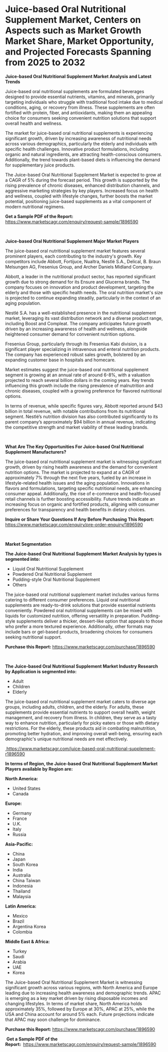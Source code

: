<p><h1>Juice-based Oral Nutritional Supplement Market, Centers on Aspects such as Market Growth Market Share, Market Opportunity, and Projected Forecasts Spanning from 2025 to 2032</h1></p><p><strong>Juice-based Oral Nutritional Supplement Market Analysis and Latest Trends</strong></p>
<p><p>Juice-based oral nutritional supplements are formulated beverages designed to provide essential nutrients, vitamins, and minerals, primarily targeting individuals who struggle with traditional food intake due to medical conditions, aging, or recovery from illness. These supplements are often fortified with protein, fiber, and antioxidants, making them an appealing choice for consumers seeking convenient nutrition solutions that support overall health and wellness.</p><p>The market for juice-based oral nutritional supplements is experiencing significant growth, driven by increasing awareness of nutritional needs across various demographics, particularly the elderly and individuals with specific health challenges. Innovative product formulations, including organic and natural ingredients, are attracting health-conscious consumers. Additionally, the trend towards plant-based diets is influencing the demand for supplementary juice products.</p><p>The Juice-based Oral Nutritional Supplement Market is expected to grow at a CAGR of 5% during the forecast period. This growth is supported by the rising prevalence of chronic diseases, enhanced distribution channels, and aggressive marketing strategies by key players. Increased focus on health and wellness, coupled with lifestyle changes, further boosts the market potential, positioning juice-based supplements as a vital component of modern nutritional regimens.</p></p>
<p><strong>Get a Sample PDF of the Report:&nbsp;</strong> <a href="https://www.marketscagr.com/enquiry/request-sample/1896590?utm_campaign=3585&utm_medium=2&utm_source=Github&utm_content=ia&utm_term=16042025&utm_id=juice-based-oral-nutritional-supplement">https://www.marketscagr.com/enquiry/request-sample/1896590</a></p>
<p>&nbsp;</p>
<p><strong>Juice-based Oral Nutritional Supplement Major Market Players</strong></p>
<p><p>The juice-based oral nutritional supplement market features several prominent players, each contributing to the industry's growth. Key competitors include Abbott, Fortijuce, Nualtra, Nestlé S.A., Delical, B. Braun Melsungen AG, Fresenius Group, and Archer Daniels Midland Company.</p><p>Abbott, a leader in the nutritional product sector, has reported significant growth due to strong demand for its Ensure and Glucerna brands. The company focuses on innovation and product development, targeting the elderly and those with specific health needs. The oral nutrition market's size is projected to continue expanding steadily, particularly in the context of an aging population.</p><p>Nestlé S.A. has a well-established presence in the nutritional supplement market, leveraging its vast distribution network and a diverse product range, including Boost and Compleat. The company anticipates future growth driven by an increasing awareness of health and wellness, alongside heightened consumer demand for convenient nutrition options.</p><p>Fresenius Group, particularly through its Fresenius Kabi division, is a significant player specializing in intravenous and enteral nutrition products. The company has experienced robust sales growth, bolstered by an expanding customer base in hospitals and homecare.</p><p>Market estimates suggest the juice-based oral nutritional supplement segment is growing at an annual rate of around 6-8%, with a valuation projected to reach several billion dollars in the coming years. Key trends influencing this growth include the rising prevalence of malnutrition and chronic diseases, coupled with a growing preference for flavored nutritional options.</p><p>In terms of revenue, while specific figures vary, Abbott reported around $43 billion in total revenue, with notable contributions from its nutritional segment. Nestlé’s nutrition division has also contributed significantly to its parent company’s approximately $94 billion in annual revenue, indicating the competitive strength and market viability of these leading brands.</p></p>
<p>&nbsp;</p>
<p><strong>What Are The Key Opportunities For Juice-based Oral Nutritional Supplement Manufacturers?</strong></p>
<p><p>The juice-based oral nutritional supplement market is witnessing significant growth, driven by rising health awareness and the demand for convenient nutrition options. The market is projected to expand at a CAGR of approximately 7% through the next five years, fueled by an increase in lifestyle-related health issues and the aging population. Innovations in flavors and formulations, targeting specific nutritional needs, are enhancing consumer appeal. Additionally, the rise of e-commerce and health-focused retail channels is further boosting accessibility. Future trends indicate an increasing focus on organic and fortified products, aligning with consumer preferences for transparency and health benefits in dietary choices.</p></p>
<p><strong>Inquire or Share Your Questions If Any Before Purchasing This Report:</strong> <a href="https://www.marketscagr.com/enquiry/pre-order-enquiry/1896590?utm_campaign=3585&utm_medium=2&utm_source=Github&utm_content=ia&utm_term=16042025&utm_id=juice-based-oral-nutritional-supplement">https://www.marketscagr.com/enquiry/pre-order-enquiry/1896590</a></p>
<p>&nbsp;</p>
<p><strong>Market Segmentation</strong></p>
<p><strong>The Juice-based Oral Nutritional Supplement Market Analysis by types is segmented into:</strong></p>
<p><ul><li>Liquid Oral Nutritional Supplement</li><li>Powdered Oral Nutritional Supplement</li><li>Pudding-style Oral Nutritional Supplement</li><li>Others</li></ul></p>
<p><p>The juice-based oral nutritional supplement market includes various forms catering to different consumer preferences. Liquid oral nutritional supplements are ready-to-drink solutions that provide essential nutrients conveniently. Powdered oral nutritional supplements can be mixed with liquids for customized nutrition, offering versatility in preparation. Pudding-style supplements deliver a thicker, dessert-like option that appeals to those who prefer a more textured experience. Additionally, other formats may include bars or gel-based products, broadening choices for consumers seeking nutritional support.</p></p>
<p><strong>Purchase this Report:&nbsp;</strong><a href="https://www.marketscagr.com/purchase/1896590?utm_campaign=3585&utm_medium=2&utm_source=Github&utm_content=ia&utm_term=16042025&utm_id=juice-based-oral-nutritional-supplement">https://www.marketscagr.com/purchase/1896590</a></p>
<p>&nbsp;</p>
<p><strong>The Juice-based Oral Nutritional Supplement Market Industry Research by Application is segmented into:</strong></p>
<p><ul><li>Adult</li><li>Children</li><li>Elderly</li></ul></p>
<p><p>The juice-based oral nutritional supplement market caters to diverse age groups, including adults, children, and the elderly. For adults, these supplements provide essential nutrients to support overall health, weight management, and recovery from illness. In children, they serve as a tasty way to enhance nutrition, particularly for picky eaters or those with dietary restrictions. For the elderly, these products aid in combating malnutrition, promoting better hydration, and improving overall well-being, ensuring each demographic's unique nutritional needs are met effectively.</p></p>
<p><a href="https://www.marketscagr.com/juice-based-oral-nutritional-supplement-r1896590?utm_campaign=3585&utm_medium=2&utm_source=Github&utm_content=ia&utm_term=16042025&utm_id=juice-based-oral-nutritional-supplement">&nbsp;https://www.marketscagr.com/juice-based-oral-nutritional-supplement-r1896590</a></p>
<p><strong>In terms of Region, the Juice-based Oral Nutritional Supplement Market Players available by Region are:</strong></p>
<p>
    <p> <strong> North America: </strong>
        <ul>
            <li>United States</li>
            <li>Canada</li>
        </ul>
        </p> 
    <p> <strong> Europe: </strong>
        <ul>
            <li>Germany</li>
            <li>France</li>
            <li>U.K.</li>
            <li>Italy</li>
            <li>Russia</li>
        </ul>
        </p> 
    <p> <strong> Asia-Pacific: </strong>
        <ul>
            <li>China</li>
            <li>Japan</li>
            <li>South Korea</li>
            <li>India</li>
            <li>Australia</li>
            <li>China Taiwan</li>
            <li>Indonesia</li>
            <li>Thailand</li>
            <li>Malaysia</li>
        </ul>
        </p> 
    <p> <strong> Latin America: </strong>
        <ul>
            <li>Mexico</li>
            <li>Brazil</li>
            <li>Argentina Korea</li>
            <li>Colombia</li>
        </ul>
        </p> 
    <p> <strong> Middle East & Africa: </strong>
        <ul>
            <li>Turkey</li>
            <li>Saudi</li>
            <li>Arabia</li>
            <li>UAE</li>
            <li>Korea</li>
        </ul>
    </p>
    </p>
<p><p>The Juice-based Oral Nutritional Supplement Market is witnessing significant growth across various regions, with North America and Europe leading due to increasing health awareness and demographic trends. APAC is emerging as a key market driven by rising disposable incomes and changing lifestyles. In terms of market share, North America holds approximately 35%, followed by Europe at 30%, APAC at 25%, while the USA and China account for around 5% each. Future projections indicate that APAC may soon challenge for dominance.</p></p>
<p><strong>Purchase this Report: </strong><a href="https://www.marketscagr.com/purchase/1896590?utm_campaign=3585&utm_medium=2&utm_source=Github&utm_content=ia&utm_term=16042025&utm_id=juice-based-oral-nutritional-supplement">https://www.marketscagr.com/purchase/1896590</a></p>
<p>&nbsp;<strong>Get a Sample PDF of the Report:&nbsp;&nbsp;</strong><a href="https://www.marketscagr.com/enquiry/request-sample/1896590?utm_campaign=3585&utm_medium=2&utm_source=Github&utm_content=ia&utm_term=16042025&utm_id=juice-based-oral-nutritional-supplement">https://www.marketscagr.com/enquiry/request-sample/1896590</a></p>
<p><strong></strong></p>
<p><p></p><p></p><p></p></p>